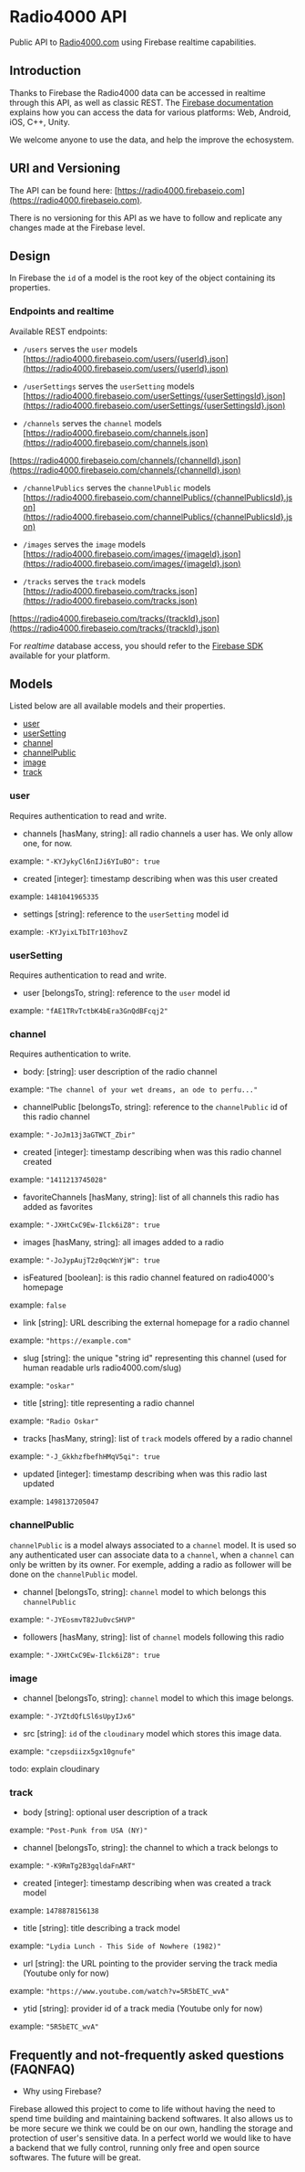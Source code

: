 # Radio4000 API

Public API to [Radio4000.com](https://radio4000.com) using Firebase realtime capabilities.

## Introduction

Thanks to Firebase the Radio4000 data can be accessed in realtime through this API, as well as classic REST. The [Firebase documentation](https://firebase.google.com/docs/) explains how you can access the data for various platforms: Web, Android, iOS, C++, Unity.

We welcome anyone to use the data, and help the improve the echosystem.

## URI and Versioning

The API can be found here: [https://radio4000.firebaseio.com](https://radio4000.firebaseio.com).

There is no versioning for this API as we have to follow and replicate any changes made at the Firebase level.

## Design

In Firebase the `id` of a model is the root key of the object containing its properties.

### Endpoints and realtime

Available REST endpoints:

- `/users` serves the `user` models
[https://radio4000.firebaseio.com/users/{userId}.json](https://radio4000.firebaseio.com/users/{userId}.json)

- `/userSettings` serves the `userSetting` models
[https://radio4000.firebaseio.com/userSettings/{userSettingsId}.json](https://radio4000.firebaseio.com/userSettings/{userSettingsId}.json)

- `/channels` serves the `channel` models
[https://radio4000.firebaseio.com/channels.json](https://radio4000.firebaseio.com/channels.json)

[https://radio4000.firebaseio.com/channels/{channelId}.json](https://radio4000.firebaseio.com/channels/{channelId}.json)

- `/channelPublics` serves the `channelPublic` models
[https://radio4000.firebaseio.com/channelPublics/{channelPublicsId}.json](https://radio4000.firebaseio.com/channelPublics/{channelPublicsId}.json)

- `/images` serves the `image` models
[https://radio4000.firebaseio.com/images/{imageId}.json](https://radio4000.firebaseio.com/images/{imageId}.json)

- `/tracks` serves the `track` models
[https://radio4000.firebaseio.com/tracks.json](https://radio4000.firebaseio.com/tracks.json)

[https://radio4000.firebaseio.com/tracks/{trackId}.json](https://radio4000.firebaseio.com/tracks/{trackId}.json)

For *realtime* database access, you should refer to the [Firebase SDK](https://firebase.google.com/docs/) available for your platform.

## Models

Listed below are all available models and their properties.

- [user](#user)
- [userSetting](#usersetting)
- [channel](#channel)
- [channelPublic](#channelpublic)
- [image](#image)
- [track](#track)

### user

Requires authentication to read and write.

- channels [hasMany, string]: all radio channels a user has. We only allow one, for now.

example: `"-KYJykyCl6nIJi6YIuBO": true`

- created [integer]: timestamp describing when was this user created

example: `1481041965335`

- settings [string]: reference to the `userSetting` model id

example: `-KYJyixLTbITr103hovZ`

### userSetting

Requires authentication to read and write.

- user [belongsTo, string]: reference to the `user` model id

example: `"fAE1TRvTctbK4bEra3GnQdBFcqj2"`

### channel

Requires authentication to write.

- body: [string]: user description of the radio channel

example: `"The channel of your wet dreams, an ode to perfu..."`

- channelPublic [belongsTo, string]: reference to the `channelPublic` id of this radio channel

example: `"-JoJm13j3aGTWCT_Zbir"`

- created [integer]: timestamp describing when was this radio channel created

example: `"1411213745028"`

- favoriteChannels [hasMany, string]: list of all channels this radio has added as favorites

example: `"-JXHtCxC9Ew-Ilck6iZ8": true`

- images [hasMany, string]: all images added to a radio

example: `"-JoJypAujT2z0qcWnYjW": true`

- isFeatured [boolean]: is this radio channel featured on radio4000's homepage 

example: `false`

- link [string]: URL describing the external homepage for a radio channel

example: `"https://example.com"`

- slug [string]: the unique "string id" representing this channel (used for human readable urls radio4000.com/slug)

example: `"oskar"`

- title [string]: title representing a radio channel

example: `"Radio Oskar"`

- tracks [hasMany, string]: list of `track` models offered by a radio channel

example: `"-J_GkkhzfbefhHMqV5qi": true`

- updated [integer]: timestamp describing when was this radio last updated

example: `1498137205047`

### channelPublic

`channelPublic` is a model always associated to a `channel` model. It is used so any authenticated user can associate data to a `channel`, when a `channel` can only be written by its owner. For exemple, adding a radio as follower will be done on the `channelPublic` model.

- channel [belongsTo, string]: `channel` model to which belongs this `channelPublic`

example: `"-JYEosmvT82Ju0vcSHVP"`

- followers [hasMany, string]: list of `channel` models following this radio

example: `"-JXHtCxC9Ew-Ilck6iZ8": true`

### image

- channel [belongsTo, string]: `channel` model to which this image belongs.

example: `"-JYZtdQfLSl6sUpyIJx6"`

- src [string]: `id` of the `cloudinary` model which stores this image data.

example: `"czepsdiizx5gx10gnufe"`

todo: explain cloudinary

### track

- body [string]: optional user description of a track

example: `"Post-Punk from USA (NY)"`

- channel [belongsTo, string]: the channel to which a track belongs to

example: `"-K9RmTg2B3gqldaFnART"`

- created [integer]: timestamp describing when was created a track model

example: `1478878156138`

- title [string]: title describing a track model

example: `"Lydia Lunch - This Side of Nowhere (1982)"`

- url [string]: the URL pointing to the provider serving the track media (Youtube only for now)

example: `"https://www.youtube.com/watch?v=5R5bETC_wvA"`

- ytid [string]: provider id of a track media (Youtube only for now)

example: `"5R5bETC_wvA"`

## Frequently and not-frequently asked questions (FAQNFAQ)

- Why using Firebase?

Firebase allowed this project to come to life without having the need to spend time building and maintaining backend softwares. It also allows us to be more secure we think we could be on our own, handling the storage and protection of user's sensitive data. In a perfect world we would like to have a backend that we fully control, running only free and open source softwares. The future will be great.
